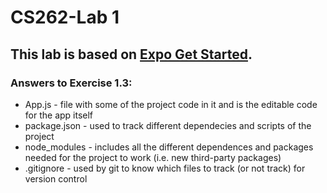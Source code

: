 # CS262-Lab 1

## This lab is based on [Expo Get Started](https://expo.io/learn).

### Answers to Exercise 1.3:
  * App.js - file with some of the project code in it and is the editable code for the app itself
  * package.json - used to track different dependecies and scripts of the project
  * node_modules - includes all the different dependences and packages needed for the project to work (i.e. new third-party packages)  
  * .gitignore - used by git to know which files to track (or not track) for version control


